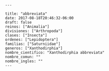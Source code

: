 
      ---

      title: "abbreviata"
      date: 2017-08-18T20:46:32-06:00
      draft: false
      reinos: ["Animalia"]
      divisiones: ["Arthropoda"]
      clases: ["Insecta"]
      ordenes: ["Lepidoptera"]
      familias: ["Saturniidae"]
      generos: ["Xanthodirphia"]
      nombre_cientifico: "Xanthodirphia abbreviata"
      nombre_comun: ""
      nombre_ingles: ""
      ---

      